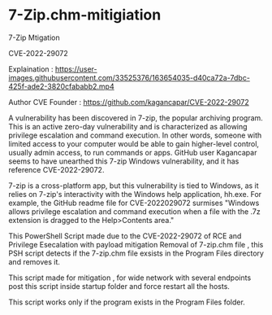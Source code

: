 # 7-Zip.chm-mitigiation
7-Zip Mtigation

CVE-2022-29072 

Explaination : 
https://user-images.githubusercontent.com/33525376/163654035-d40ca72a-7dbc-425f-ade2-3820cfababb2.mp4

Author CVE Founder : 
https://github.com/kagancapar/CVE-2022-29072

A vulnerability has been discovered in 7-zip, the popular archiving program. This is an active zero-day vulnerability and is characterized as allowing privilege escalation and command execution. In other words, someone with limited access to your computer would be able to gain higher-level control, usually admin access, to run commands or apps. GitHub user Kagancapar seems to have unearthed this 7-zip Windows vulnerability, and it has reference CVE-2022-29072.

7-zip is a cross-platform app, but this vulnerability is tied to Windows, as it relies on 7-zip's interactivity with the Windows help application, hh.exe. For example, the GitHub readme file for CVE-2022029072 surmises "Windows allows privilege escalation and command execution when a file with the .7z extension is dragged to the Help>Contents area."

This PowerShell Script made due to the CVE-2022-29072 of RCE and Privilege Esecalation with payload mitigation 
Removal of 7-zip.chm file , this PSH script detects if the 7-zip.chm file exsists in the Program Files directory and removes it.

This script made for mitigation , for wide network with several endpoints post this script inside startup folder and force restart all the hosts.



This script works only if the program exists in the Program Files folder.
